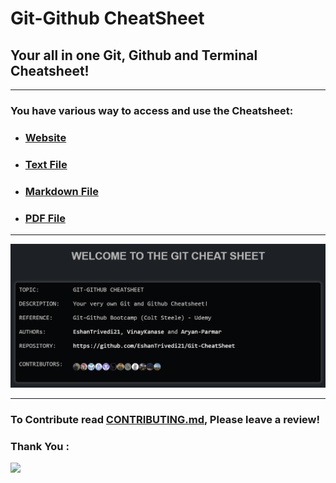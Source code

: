 # Git-Github CheatSheet
## Your all in one Git, Github and Terminal Cheatsheet!

---

### You have various way to access and use the Cheatsheet:

+ ### [Website]( https://eshantrivedi21.github.io/Git-CheatSheet)
+ ### [Text File](Txt/Cheatsheet_TXT.txt)
+ ### [Markdown File](Md/Cheatsheet_MD.md )
+ ### [PDF File](Assets/Cheatsheet.pdf)

---

![image](./Assets/display-image.png)

---

### To Contribute read [CONTRIBUTING.md](CONTRIBUTING.md), Please leave a review!
### Thank You :
<a href="https://github.com/EshanTrivedi21/Git-CheatSheet/graphs/contributors">
  <img width="350px" src="https://contrib.rocks/image?repo=EshanTrivedi21/Git-CheatSheet" />
</a>

